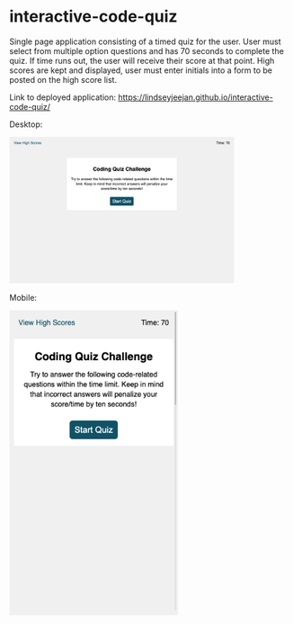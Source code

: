 # interactive-code-quiz
Single page application consisting of a timed quiz for the user. User must select from multiple option questions and has 70 seconds to complete the quiz. If time runs out, the user will receive their score at that point. High scores are kept and displayed, user must enter initials into a form to be posted on the high score list.

Link to deployed application:
https://lindseyjeejan.github.io/interactive-code-quiz/

Desktop:

<img src="assets/images/desktop.png" width="400">

Mobile:

<img src="assets/images/mobile.png" width="300">
